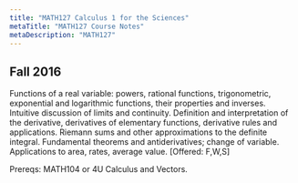 ```yaml
---
title: "MATH127 Calculus 1 for the Sciences"
metaTitle: "MATH127 Course Notes"
metaDescription: "MATH127"
---
```

 Fall 2016
---
Functions of a real variable: powers, rational functions, trigonometric, exponential and logarithmic functions, their properties and inverses. Intuitive discussion of limits and continuity. Definition and interpretation of the derivative, derivatives of elementary functions, derivative rules and applications. Riemann sums and other approximations to the definite integral. Fundamental theorems and antiderivatives; change of variable. Applications to area, rates, average value. [Offered: F,W,S]

Prereqs: MATH104 or 4U Calculus and Vectors.